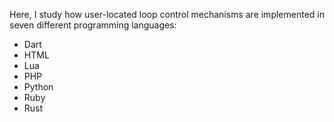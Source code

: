 Here, I study how user-located loop control mechanisms are implemented in seven different programming languages:
- Dart
- HTML
- Lua
- PHP
- Python
- Ruby
- Rust
